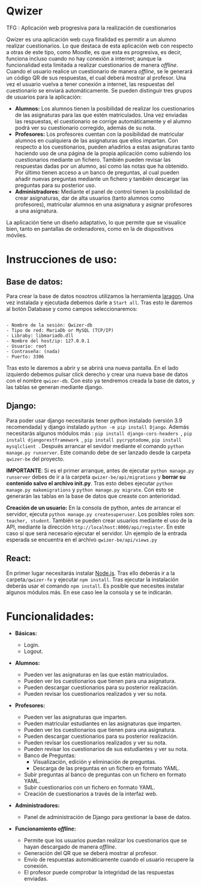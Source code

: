 # Qwizer
 TFG : Aplicación web progresiva para la realización de cuestionarios
 
 Qwizer es una aplicación web cuya finalidad es permitir a un alumno realizar cuestionarios. Lo que destaca de esta aplicación web con respecto a otras de este tipo, como Moodle, es que esta es progresiva, es decir, funciona incluso cuando no hay conexión a internet; aunque la funcionalidad esta limitada a realizar cuestionarios de manera *offline*. Cuando el usuario realice un cuestionario de manera *offline*, se le generará un código QR de sus respuestas, el cual deberá mostrar al profesor. Una vez el usuario vuelva a tener conexión a internet, las respuestas del cuestionario se enviará automáticamente. Se pueden distinguir tres grupos de usuarios para la aplicación:
 
- **Alumnos:** Los alumnos tienen la posibilidad de realizar los cuestionarios de las asignaturas para las que estén matriculados. Una vez enviadas las 	respuestas, el cuestionario se corrige automáticamente y el alumno podrá ver su cuestionario corregido, además de su nota.
- **Profesores:** Los profesores cuentan con la posibilidad de matricular alumnos en cualquiera de las asignaturas que ellos impartan. Con respecto a los cuestionarios, pueden añadirlos a estas asignaturas tanto haciendo uso de una página de la propia aplicación como subiendo los cuestionarios mediante un fichero. También pueden revisar las respuestas dadas por un alumno, así como las notas que ha obtenido. Por último tienen acceso a un banco de preguntas, al cual pueden añadir nuevas preguntas mediante un fichero y también descargar las preguntas para su posterior uso.
- **Administradores:** Mediante el panel de control tienen la posibilidad de crear asignaturas, dar de alta usuarios (tanto alumnos como profesores), matricular alumnos en una asignatura y asignar profesores a una asignatura.

La aplicación tiene un diseño adaptativo, lo que permite que se visualice bien, tanto en pantallas de ordenadores, como en la de dispositivos móviles.


# **Instrucciones de uso:**

## Base de datos:
Para crear la base de datos nosotros utilizamos la herramienta [laragon](https://laragon-org.translate.goog/?_x_tr_sl=en&_x_tr_tl=es&_x_tr_hl=es&_x_tr_pto=sc). Una vez instalada y ejecutada debemos darle a `Start all`. Tras esto le daremos al botón Database y como campos seleccionaremos:
```

- Nombre de la sesión: Qwizer-db
- Tipo de red: MariaDb or MySQL (TCP/IP)
- Libraby: libmariadb.dll
- Nombre del host/ip: 127.0.0.1
- Usuario: root
- Contraseña: (nada)
- Puerto: 3306
```

Tras esto le daremos a abrir y se abrirá una nueva pantalla. En el lado izquierdo debemos pulsar click derecho y crear una nueva base de datos con el nombre `qwizer-db`. Con esto ya tendremos creada la base de datos, y las tablas se generan mediante django.


## Django:
Para poder usar django necesitarás tener python instalado (versión 3.9 recomendada) y django instalado `python -m pip install Django`. Además necesitarás algunos módulos más :
 `pip install django-cors-headers `,
 `pip install djangorestframework `,
`pip install pycryptodome`,
 `pip install mysqlclient `.
Después arrancar el sevidor mediante el comando `python manage.py runserver`. Este comando debe de ser lanzado desde la carpeta `qwizer-be` del proyecto. 

**IMPORTANTE**: Si es el primer arranque, antes de ejecutar  `python manage.py runserver`  debes de ir a la carpeta `qwizer-be/api/migrations` y **borrar su contenido salvo el archivo __init__.py**. Tras esto debes ejecutar `python manage.py makemigrations` y `python manage.py migrate`. Con esto se generarán las tablas en la base de datos que creaste con anterioridad.

**Creación de un usuario:** En la consola de python, antes de arrancar el servidor, ejecuta `python manage.py createsuperuser`. Los posibles roles son: `teacher, student`. También se pueden crear usuarios mediante el uso de la API, mediante la dirección `http://localhost:8000/api/register`.  En este caso sí que será necesario ejecutar el servidor. Un ejemplo de la entrada esperada se encuentra en el archivo `qwizer-be/api/views.py`

## React:
En primer lugar necesitarás instalar [Node.js](https://nodejs.org/es/). Tras ello deberás ir a la carpeta` /qwizer-fe ` y ejecutar `npm install`. 
Tras ejecutar la instalación deberás usar el comando `npm install`. Es posible que necesites instalar algunos módulos más. En ese caso lee la consola y se te indicarán.

# **Funcionalidades:**

- **Básicas:** 
   - Login.
   - Logout.
   
- **Alumnos:**  
   - Pueden ver las asignaturas en las que están matriculados.
   - Pueden ver los cuestionarios que tienen para una asignatura.
   - Pueden descargar cuestionarios para su posterior realización.
   - Pueden revisar los cuestionarios realizados y ver su nota.
 
- **Profesores:** 
   - Pueden ver las asignaturas que imparten.
   - Pueden matricular estudiantes en las asignaturas que imparten.
   - Pueden ver los cuestionarios que tienen para una asignatura.
   - Pueden descargar cuestionarios para su posterior realización.
   - Pueden revisar los cuestionarios realizados y ver su nota.
   - Pueden revisar los cuestionarios de sus estudiantes y ver su nota.
   - Banco de Preguntas:
      - Visualización, edición y eliminación de preguntas.
      - Descarga de las preguntas en un fichero en formato YAML.
   - Subir preguntas al banco de preguntas con un fichero en formato YAML.
   - Subir cuestionarios con un fichero en formato YAML.
   - Creación de cuestionarios a través de la interfaz web.
   
- **Administradores:** 
   - Panel de administración de Django para gestionar la base de datos.
   
- **Funcionamiento _offline_:**
   - Permite que los usuarios puedan realizar los cuestionarios que se hayan descargado de manera _offline_.
   - Generación del QR que se deberá mostrar al profesor.
   - Envío de respuestas automáticamente cuando el usuario recupere la conexión.
   - El profesor puede comprobar la integridad de las respuestas enviadas.
  

